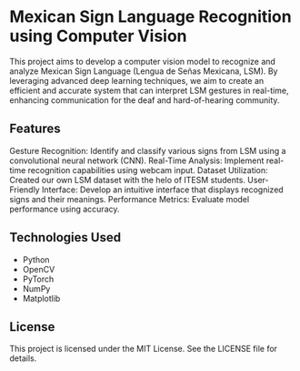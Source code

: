 # Mexican Sign Language Recognition using Computer Vision
This project aims to develop a computer vision model to recognize and analyze Mexican Sign Language (Lengua de Señas Mexicana, LSM). By leveraging advanced deep learning techniques, we aim to create an efficient and accurate system that can interpret LSM gestures in real-time, enhancing communication for the deaf and hard-of-hearing community.

## Features
Gesture Recognition: Identify and classify various signs from LSM using a convolutional neural network (CNN).
Real-Time Analysis: Implement real-time recognition capabilities using webcam input.
Dataset Utilization: Created our own LSM dataset with the helo of ITESM students.
User-Friendly Interface: Develop an intuitive interface that displays recognized signs and their meanings.
Performance Metrics: Evaluate model performance using accuracy.

## Technologies Used
- Python
- OpenCV
- PyTorch
- NumPy
- Matplotlib

## License
This project is licensed under the MIT License. See the LICENSE file for details.

